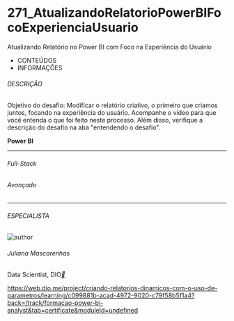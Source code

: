 # 271_AtualizandoRelatorioPowerBIFocoExperienciaUsuario
 Atualizando Relatório no Power BI com Foco na Experiência do Usuário





- CONTEÚDOS
- INFORMAÇÕES

###### DESCRIÇÃO

Objetivo do desafio: Modificar o relatório criativo, o primeiro que criamos juntos, focando na experiência do usuário. Acompanhe o vídeo para que você entenda o que foi feito neste processo. Além disso, verifique a descrição do desafio na aba "entendendo o desafio".

**Power BI**

------

###### Full-Stack

###### Avançado

------

###### ESPECIALISTA

![author](https://hermes.dio.me/users/author/photos/a3d71bed-2938-4df8-95e1-3d4181cad1c3.png)

###### Juliana Mascarenhas

Data Scientist, DIO[**](https://www.linkedin.com/in/juliana-mascarenhas-00349426/)



https://web.dio.me/project/criando-relatorios-dinamicos-com-o-uso-de-parametros/learning/c099881b-acad-4972-9020-c79f58b5f1a4?back=/track/formacao-power-bi-analyst&tab=certificate&moduleId=undefined
